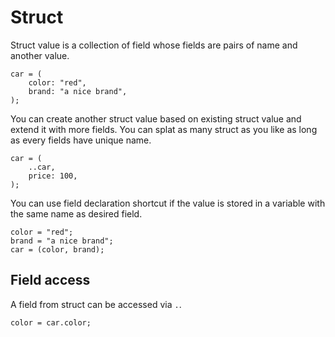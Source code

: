 # Struct

Struct value is a collection of field whose fields are pairs of name and another value.

```butter
car = (
    color: "red",
    brand: "a nice brand",
);
```

You can create another struct value based on existing struct value and extend it with more fields. You can splat as many struct as you like as long as every fields have unique name.

```butter
car = (
    ..car,
    price: 100,
);
```

You can use field declaration shortcut if the value is stored in a variable with the same name as desired field.

```butter
color = "red";
brand = "a nice brand";
car = (color, brand);
```

## Field access

A field from struct can be accessed via `.`.

```butter
color = car.color;
```
